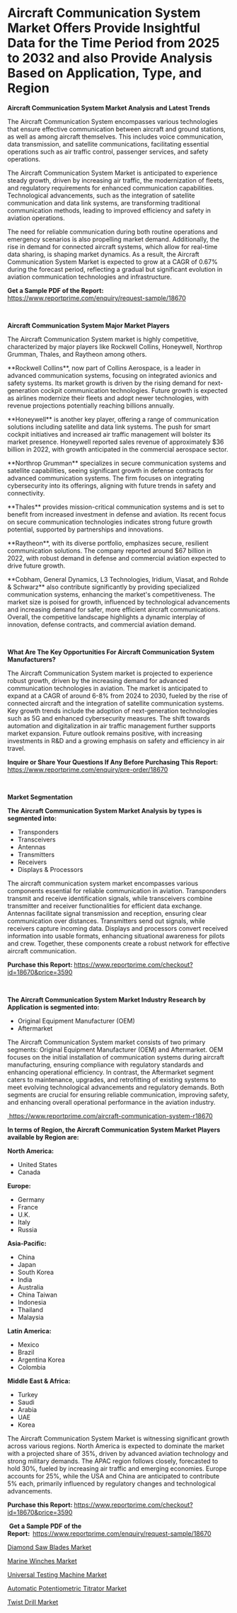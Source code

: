 <p><h1>Aircraft Communication System Market Offers Provide Insightful Data for the Time Period from 2025 to 2032 and also Provide Analysis Based on Application, Type, and Region</h1></p><p><strong>Aircraft Communication System Market Analysis and Latest Trends</strong></p>
<p><p>The Aircraft Communication System encompasses various technologies that ensure effective communication between aircraft and ground stations, as well as among aircraft themselves. This includes voice communication, data transmission, and satellite communications, facilitating essential operations such as air traffic control, passenger services, and safety operations.</p><p>The Aircraft Communication System Market is anticipated to experience steady growth, driven by increasing air traffic, the modernization of fleets, and regulatory requirements for enhanced communication capabilities. Technological advancements, such as the integration of satellite communication and data link systems, are transforming traditional communication methods, leading to improved efficiency and safety in aviation operations. </p><p>The need for reliable communication during both routine operations and emergency scenarios is also propelling market demand. Additionally, the rise in demand for connected aircraft systems, which allow for real-time data sharing, is shaping market dynamics. As a result, the Aircraft Communication System Market is expected to grow at a CAGR of 0.67% during the forecast period, reflecting a gradual but significant evolution in aviation communication technologies and infrastructure.</p></p>
<p><strong>Get a Sample PDF of the Report:&nbsp;</strong> <a href="https://www.reportprime.com/enquiry/request-sample/18670?utm_campaign=24&utm_medium=2&utm_source=Github&utm_content=ia&utm_term=19032025&utm_id=aircraft-communication-system">https://www.reportprime.com/enquiry/request-sample/18670</a></p>
<p>&nbsp;</p>
<p><strong>Aircraft Communication System Major Market Players</strong></p>
<p><p>The Aircraft Communication System market is highly competitive, characterized by major players like Rockwell Collins, Honeywell, Northrop Grumman, Thales, and Raytheon among others.</p><p>**Rockwell Collins**, now part of Collins Aerospace, is a leader in advanced communication systems, focusing on integrated avionics and safety systems. Its market growth is driven by the rising demand for next-generation cockpit communication technologies. Future growth is expected as airlines modernize their fleets and adopt newer technologies, with revenue projections potentially reaching billions annually.</p><p>**Honeywell** is another key player, offering a range of communication solutions including satellite and data link systems. The push for smart cockpit initiatives and increased air traffic management will bolster its market presence. Honeywell reported sales revenue of approximately $36 billion in 2022, with growth anticipated in the commercial aerospace sector.</p><p>**Northrop Grumman** specializes in secure communication systems and satellite capabilities, seeing significant growth in defense contracts for advanced communication systems. The firm focuses on integrating cybersecurity into its offerings, aligning with future trends in safety and connectivity.</p><p>**Thales** provides mission-critical communication systems and is set to benefit from increased investment in defense and aviation. Its recent focus on secure communication technologies indicates strong future growth potential, supported by partnerships and innovations.</p><p>**Raytheon**, with its diverse portfolio, emphasizes secure, resilient communication solutions. The company reported around $67 billion in 2022, with robust demand in defense and commercial aviation expected to drive future growth.</p><p>**Cobham, General Dynamics, L3 Technologies, Iridium, Viasat, and Rohde & Schwarz** also contribute significantly by providing specialized communication systems, enhancing the market's competitiveness. The market size is poised for growth, influenced by technological advancements and increasing demand for safer, more efficient aircraft communications. Overall, the competitive landscape highlights a dynamic interplay of innovation, defense contracts, and commercial aviation demand.</p></p>
<p>&nbsp;</p>
<p><strong>What Are The Key Opportunities For Aircraft Communication System Manufacturers?</strong></p>
<p><p>The Aircraft Communication System market is projected to experience robust growth, driven by the increasing demand for advanced communication technologies in aviation. The market is anticipated to expand at a CAGR of around 6-8% from 2024 to 2030, fueled by the rise of connected aircraft and the integration of satellite communication systems. Key growth trends include the adoption of next-generation technologies such as 5G and enhanced cybersecurity measures. The shift towards automation and digitalization in air traffic management further supports market expansion. Future outlook remains positive, with increasing investments in R&D and a growing emphasis on safety and efficiency in air travel.</p></p>
<p><strong>Inquire or Share Your Questions If Any Before Purchasing This Report:</strong> <a href="https://www.reportprime.com/enquiry/pre-order/18670?utm_campaign=24&utm_medium=2&utm_source=Github&utm_content=ia&utm_term=19032025&utm_id=aircraft-communication-system">https://www.reportprime.com/enquiry/pre-order/18670</a></p>
<p>&nbsp;</p>
<p><strong>Market Segmentation</strong></p>
<p><strong>The Aircraft Communication System Market Analysis by types is segmented into:</strong></p>
<p><ul><li>Transponders</li><li>Transceivers</li><li>Antennas</li><li>Transmitters</li><li>Receivers</li><li>Displays & Processors</li></ul></p>
<p><p>The aircraft communication system market encompasses various components essential for reliable communication in aviation. Transponders transmit and receive identification signals, while transceivers combine transmitter and receiver functionalities for efficient data exchange. Antennas facilitate signal transmission and reception, ensuring clear communication over distances. Transmitters send out signals, while receivers capture incoming data. Displays and processors convert received information into usable formats, enhancing situational awareness for pilots and crew. Together, these components create a robust network for effective aircraft communication.</p></p>
<p><strong>Purchase this Report:&nbsp;</strong><a href="https://www.reportprime.com/checkout?id=18670&price=3590&utm_campaign=24&utm_medium=2&utm_source=Github&utm_content=ia&utm_term=19032025&utm_id=aircraft-communication-system">https://www.reportprime.com/checkout?id=18670&price=3590</a></p>
<p>&nbsp;</p>
<p><strong>The Aircraft Communication System Market Industry Research by Application is segmented into:</strong></p>
<p><ul><li>Original Equipment Manufacturer (OEM)</li><li>Aftermarket</li></ul></p>
<p><p>The Aircraft Communication System market consists of two primary segments: Original Equipment Manufacturer (OEM) and Aftermarket. OEM focuses on the initial installation of communication systems during aircraft manufacturing, ensuring compliance with regulatory standards and enhancing operational efficiency. In contrast, the Aftermarket segment caters to maintenance, upgrades, and retrofitting of existing systems to meet evolving technological advancements and regulatory demands. Both segments are crucial for ensuring reliable communication, improving safety, and enhancing overall operational performance in the aviation industry.</p></p>
<p><a href="https://www.reportprime.com/aircraft-communication-system-r18670?utm_campaign=24&utm_medium=2&utm_source=Github&utm_content=ia&utm_term=19032025&utm_id=aircraft-communication-system">&nbsp;https://www.reportprime.com/aircraft-communication-system-r18670</a></p>
<p><strong>In terms of Region, the Aircraft Communication System Market Players available by Region are:</strong></p>
<p>
    <p> <strong> North America: </strong>
        <ul>
            <li>United States</li>
            <li>Canada</li>
        </ul>
        </p> 
    <p> <strong> Europe: </strong>
        <ul>
            <li>Germany</li>
            <li>France</li>
            <li>U.K.</li>
            <li>Italy</li>
            <li>Russia</li>
        </ul>
        </p> 
    <p> <strong> Asia-Pacific: </strong>
        <ul>
            <li>China</li>
            <li>Japan</li>
            <li>South Korea</li>
            <li>India</li>
            <li>Australia</li>
            <li>China Taiwan</li>
            <li>Indonesia</li>
            <li>Thailand</li>
            <li>Malaysia</li>
        </ul>
        </p> 
    <p> <strong> Latin America: </strong>
        <ul>
            <li>Mexico</li>
            <li>Brazil</li>
            <li>Argentina Korea</li>
            <li>Colombia</li>
        </ul>
        </p> 
    <p> <strong> Middle East & Africa: </strong>
        <ul>
            <li>Turkey</li>
            <li>Saudi</li>
            <li>Arabia</li>
            <li>UAE</li>
            <li>Korea</li>
        </ul>
    </p>
    </p>
<p><p>The Aircraft Communication System Market is witnessing significant growth across various regions. North America is expected to dominate the market with a projected share of 35%, driven by advanced aviation technology and strong military demands. The APAC region follows closely, forecasted to hold 30%, fueled by increasing air traffic and emerging economies. Europe accounts for 25%, while the USA and China are anticipated to contribute 5% each, primarily influenced by regulatory changes and technological advancements.</p></p>
<p><strong>Purchase this Report: </strong><a href="https://www.reportprime.com/checkout?id=18670&price=3590&utm_campaign=24&utm_medium=2&utm_source=Github&utm_content=ia&utm_term=19032025&utm_id=aircraft-communication-system">https://www.reportprime.com/checkout?id=18670&price=3590</a></p>
<p>&nbsp;<strong>Get a Sample PDF of the Report:&nbsp;&nbsp;</strong><a href="https://www.reportprime.com/enquiry/request-sample/18670?utm_campaign=24&utm_medium=2&utm_source=Github&utm_content=ia&utm_term=19032025&utm_id=aircraft-communication-system">https://www.reportprime.com/enquiry/request-sample/18670</a></p>
<p><strong></strong></p>
<p><p><a href="https://github.com/wraggfomath/Market-Research-Report-List-1/blob/main/diamond-saw-blades-market.md?utm_campaign=24&utm_medium=2&utm_source=Github&utm_content=ia&utm_term=19032025&utm_id=aircraft-communication-system">Diamond Saw Blades Market</a></p><p><a href="https://github.com/alawnhvicay/Market-Research-Report-List-1/blob/main/marine-winches-market.md?utm_campaign=24&utm_medium=2&utm_source=Github&utm_content=ia&utm_term=19032025&utm_id=aircraft-communication-system">Marine Winches Market</a></p><p><a href="https://github.com/rogetspate12/Market-Research-Report-List-1/blob/main/universal-testing-machine-market.md?utm_campaign=24&utm_medium=2&utm_source=Github&utm_content=ia&utm_term=19032025&utm_id=aircraft-communication-system">Universal Testing Machine Market</a></p><p><a href="https://github.com/ranewknaller/Market-Research-Report-List-1/blob/main/automatic-potentiometric-titrator-market.md?utm_campaign=24&utm_medium=2&utm_source=Github&utm_content=ia&utm_term=19032025&utm_id=aircraft-communication-system">Automatic Potentiometric Titrator Market</a></p><p><a href="https://github.com/countpapajwp/Market-Research-Report-List-1/blob/main/twist-drill-market.md?utm_campaign=24&utm_medium=2&utm_source=Github&utm_content=ia&utm_term=19032025&utm_id=aircraft-communication-system">Twist Drill Market</a></p></p>